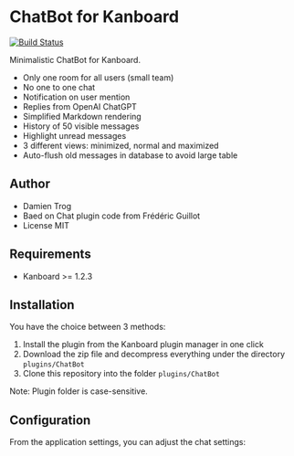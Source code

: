 ChatBot for Kanboard
=================

[![Build Status](https://travis-ci.org/kanboard/plugin-chat.svg?branch=master)](https://travis-ci.org/kanboard/plugin-chat)

Minimalistic ChatBot for Kanboard.

- Only one room for all users (small team)
- No one to one chat
- Notification on user mention
- Replies from OpenAI ChatGPT
- Simplified Markdown rendering
- History of 50 visible messages
- Highlight unread messages
- 3 different views: minimized, normal and maximized
- Auto-flush old messages in database to avoid large table

Author
------
- Damien Trog
- Baed on Chat plugin code from Frédéric Guillot
- License MIT

Requirements
------------

- Kanboard >= 1.2.3

Installation
------------

You have the choice between 3 methods:

1. Install the plugin from the Kanboard plugin manager in one click
2. Download the zip file and decompress everything under the directory `plugins/ChatBot`
3. Clone this repository into the folder `plugins/ChatBot`

Note: Plugin folder is case-sensitive.

Configuration
-------------

From the application settings, you can adjust the chat settings:
